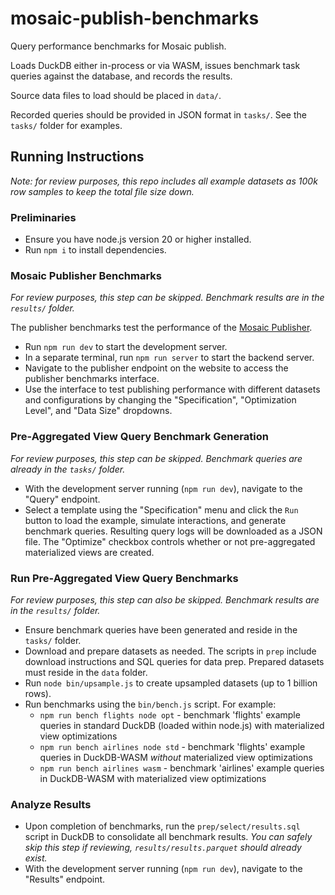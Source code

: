 # mosaic-publish-benchmarks

Query performance benchmarks for Mosaic publish.

Loads DuckDB either in-process or via WASM, issues benchmark task queries against the database, and records the results.

Source data files to load should be placed in `data/`.

Recorded queries should be provided in JSON format in `tasks/`.
See the `tasks/` folder for examples.

## Running Instructions

_Note: for review purposes, this repo includes all example datasets as 100k row samples to keep the total file size down._

### Preliminaries

- Ensure you have node.js version 20 or higher installed.
- Run `npm i` to install dependencies.

### Mosaic Publisher Benchmarks

_For review purposes, this step can be skipped. Benchmark results are in the `results/` folder._

The publisher benchmarks test the performance of the [Mosaic Publisher](https://github.com/uwdata/mosaic/tree/main/packages/publish).

- Run `npm run dev` to start the development server.
- In a separate terminal, run `npm run server` to start the backend server.
- Navigate to the publisher endpoint on the website to access the publisher benchmarks interface.
- Use the interface to test publishing performance with different datasets and configurations by changing the "Specification", "Optimization Level", and "Data Size" dropdowns.

### Pre-Aggregated View Query Benchmark Generation

_For review purposes, this step can be skipped. Benchmark queries are already in the `tasks/` folder._

- With the development server running (`npm run dev`), navigate to the "Query" endpoint.
- Select a template using the "Specification" menu and click the `Run` button to load the example, simulate interactions, and generate benchmark queries. Resulting query logs will be downloaded as a JSON file. The "Optimize" checkbox controls whether or not pre-aggregated materialized views are created.

### Run Pre-Aggregated View Query Benchmarks

_For review purposes, this step can also be skipped. Benchmark results are in the `results/` folder._

- Ensure benchmark queries have been generated and reside in the `tasks/` folder.
- Download and prepare datasets as needed. The scripts in `prep` include download instructions and SQL queries for data prep. Prepared datasets must reside in the `data` folder.
- Run `node bin/upsample.js` to create upsampled datasets (up to 1 billion rows).
- Run benchmarks using the `bin/bench.js` script. For example:
  - `npm run bench flights node opt` - benchmark 'flights' example queries in standard DuckDB (loaded within node.js) with materialized view optimizations
  - `npm run bench airlines node std` - benchmark 'flights' example queries in DuckDB-WASM *without* materialized view optimizations
  - `npm run bench airlines wasm` - benchmark 'airlines' example queries in DuckDB-WASM with materialized view optimizations

### Analyze Results

- Upon completion of benchmarks, run the `prep/select/results.sql` script in DuckDB to consolidate all benchmark results. _You can safely skip this step if reviewing, `results/results.parquet` should already exist._
- With the development server running (`npm run dev`), navigate to the "Results" endpoint.
